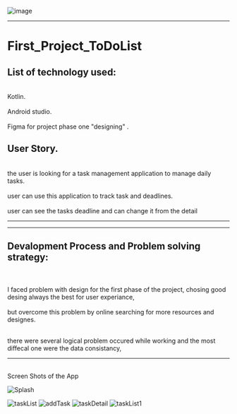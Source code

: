 
![image](https://user-images.githubusercontent.com/91452385/140163605-bc905803-1b3d-43ac-b406-2244fd5d7218.png)

--------------------------------------------------------------------------------------
# First_Project_ToDoList

## List of technology used:

<br> Kotlin. <br>
<br> Android studio. <br>
<br> Figma for project phase one "designing" . <br>


## User Story.

<br> the user is looking for a task management application to manage daily tasks. 
<br> 
<br>user can use this application to track task and deadlines. <br>
<br> user can see the tasks deadline and can change it from the detail <br>

---------------------------------------------------------------------------------------
---------------------------------------------------------------------------------------

## Devalopment Process and Problem solving strategy:
<br>
<br> I faced problem with design for the first phase of the project, chosing good desing always the best for user experiance, <br>
<br> but overcome this problem by online searching for more resources and designes.

<br> there were several logical problem occured while working and the most diffecal one were the data consistancy,<br>





-------------------------------------------------------------------------------------------------------------
<br> Screen Shots of the App <br>

![Splash](https://user-images.githubusercontent.com/91452385/140149183-02553472-f568-4d2f-8353-1268c1169e20.png)

![taskList](https://user-images.githubusercontent.com/91452385/140148401-baaabcd9-c59a-4d5b-a025-efb9ef7340e3.jpg)
![addTask](https://user-images.githubusercontent.com/91452385/140148743-054480c5-d4b4-4dfd-ad6f-9448434ea302.jpg)
![taskDetail](https://user-images.githubusercontent.com/91452385/140148213-7e38da0d-046a-45a7-be34-34605b73ff14.jpg)
![taskList1](https://user-images.githubusercontent.com/91452385/140163273-f860f1a5-dbeb-4a92-878e-b16ad7b5114a.jpg)


